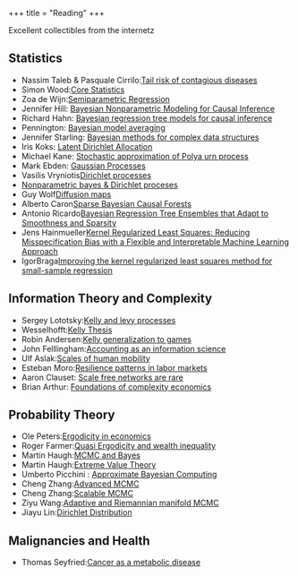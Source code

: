 +++
title = "Reading"
+++

Excellent collectibles from the internetz

## Statistics

- Nassim Taleb & Pasquale Cirrilo:[Tail risk of contagious diseases](https://arxiv.org/abs/2004.08658)
- Simon Wood:[Core Statistics](https://www.maths.ed.ac.uk/~swood34/core-statistics-nup.pdf)
- Zoa de Wijn:[Semiparametric Regression](https://esc.fnwi.uva.nl/thesis/centraal/files/f977427964.pdf)
- Jennifer Hill: [Bayesian Nonparametric Modeling for Causal Inference](https://www.tandfonline.com/doi/abs/10.1198/jcgs.2010.08162)
- Richard Hahn: [Bayesian regression tree models for causal inference](https://arxiv.org/pdf/1706.09523.pdf)
- Pennington: [Bayesian model averaging](https://doi.org/10.1007/s11222-017-9767-1)
- Jennifer Starling: [Bayesian methods for complex data structures](https://repositories.lib.utexas.edu/bitstream/handle/2152/85348/STARLING-DISSERTATION-2020.pdf?sequence=1&isAllowed=y)
- Iris Koks: [Latent Dirichlet Allocation](https://repository.tudelft.nl/islandora/object/uuid%3Afaa7cd3f-a946-4685-a36e-d01a15c4159e)
- Michael Kane: [Stochastic approximation of Polya urn process](http://www.stat.yale.edu/~mjk56/Research/Optimization/OptFinalKane.pdf)
- Mark Ebden: [Gaussian Processes](https://arxiv.org/abs/1505.02965)
- Vasilis Vryniotis[Dirichlet processes](https://blog.datumbox.com/the-dirichlet-process-the-chinese-restaurant-process-and-other-representations/)
- [Nonparametric bayes & Dirichlet proceses](https://www.cs.uic.edu/~apanella/slides/nonparametric_bayes.pdf)
- Guy Wolf[Diffusion maps](http://mat6480w.guywolf.org/slides/T12%20-%20Diffusion%20Maps.pdf)
- Alberto Caron[Sparse Bayesian Causal Forests](https://arxiv.org/abs/2102.06573)
- Antonio Ricardo[Bayesian Regression Tree Ensembles that Adapt to Smoothness and Sparsity](https://arxiv.org/pdf/1707.09461)
- Jens Hainmueller[Kernel Regularized Least Squares: Reducing Misspecification Bias with a Flexible and Interpretable Machine Learning Approach](https://papers.ssrn.com/sol3/papers.cfm?abstract_id=2046206)
- IgorBraga[Improving the kernel regularized least squares method for small-sample regression](https://www.sciencedirect.com/science/article/abs/pii/S0925231215003744)

## Information Theory and Complexity

- Sergey Lototsky:[Kelly and levy processes](https://arxiv.org/pdf/2002.03448.pdf)
- Wesselhofft:[Kelly Thesis](https://edoc.hu-berlin.de/bitstream/handle/18452/14923/wesselhoefft.pdf?sequence=1)
- Robin Andersen:[Kelly generalization to games](http://ma.fme.vutbr.cz/archiv/9_2/ma_9_2_andersen_et_al_final.pdf)
- John Felllingham:[Accounting as an information science](https://cpb-us-w2.wpmucdn.com/u.osu.edu/dist/5/39171/files/2016/10/acctg-info-science-revision-7-30-17-10zo2pn.pdf)
- Ulf Aslak:[Scales of human mobility](https://www.nature.com/articles/s41586-020-2909-1)
- Esteban Moro:[Resilience patterns in labor markets](https://www.nature.com/articles/s41467-021-22086-3.pdf)
- Aaron Clauset: [Scale free networks are rare](https://www.nature.com/articles/s41467-019-08746-5)
- Brian Arthur: [Foundations of complexity economics](https://www.nature.com/articles/s42254-020-00273-3)

## Probability Theory

- Ole Peters:[Ergodicity in economics](https://www.nature.com/articles/s41567-019-0732-0)
- Roger Farmer:[Quasi Ergodicity and wealth inequality](https://papers.ssrn.com/sol3/papers.cfm?abstract_id=3753978)
- Martin Haugh:[MCMC and Bayes](https://papers.ssrn.com/sol3/papers.cfm?abstract_id=3759243)
- Martin Haugh:[Extreme Value Theory](https://martin-haugh.github.io/files/QRM/EVT_MasterSlides.pdf)
- Umberto Picchini : [Approximate Bayesian Computing](https://www.maths.lu.se/fileadmin/maths/forskning_research/InferPartObsProcess/abc_slides.pdf)
- Cheng Zhang:[Advanced MCMC](https://zcrabbit.github.io/static/slides/mcs_fall19/lec08.pdf)
- Cheng Zhang:[Scalable MCMC](https://zcrabbit.github.io/static/slides/mcs_fall19/lec09.pdf)
- Ziyu Wang:[Adaptive and Riemannian manifold MCMC](http://proceedings.mlr.press/v28/wang13e.pdf)
- Jiayu Lin:[Dirichlet Distribution](https://mast.queensu.ca/~communications/Papers/msc-jiayu-lin.pdf)

## Malignancies and Health

- Thomas Seyfried:[Cancer as a metabolic disease](https://www.ncbi.nlm.nih.gov/pmc/articles/PMC3941741/)
